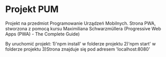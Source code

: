 # Projekt PUM
Projekt na przedmiot Programowanie Urządzeń Mobilnych.
Strona PWA, stworzona z pomocą kursu Maximiliana Schwarzmüllera (Progressive Web Apps (PWA) - The Complete Guide)

By uruchomić projekt:
1)'npm install' w folderze projektu
2)'npm start' w folderze projektu
3)Strona znajduje się pod adresem 'localhost:8080'

